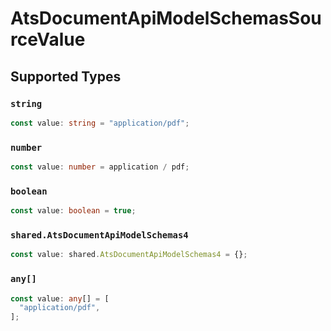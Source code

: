 # AtsDocumentApiModelSchemasSourceValue


## Supported Types

### `string`

```typescript
const value: string = "application/pdf";
```

### `number`

```typescript
const value: number = application / pdf;
```

### `boolean`

```typescript
const value: boolean = true;
```

### `shared.AtsDocumentApiModelSchemas4`

```typescript
const value: shared.AtsDocumentApiModelSchemas4 = {};
```

### `any[]`

```typescript
const value: any[] = [
  "application/pdf",
];
```

